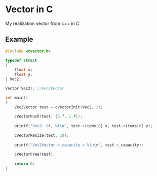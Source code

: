 # Vector in C
My realization vector from c++ in C

## Example
```c
#include <cvector.h>

typedef struct
{
    float x;
    float y;
} Vec2;

Vector(Vec2); //Vec2Vector

int main()
{
    Vec2Vector test = cVectorInit(Vec2, 2);	
	
    cVectorPush(test, {5.f, 1.f});
	
    printf("Vec2: %f, %f\n", test->items[0].x, test->items[0].y);
	
    cVectorResize(test, 10);
	
    printf("Vec2Vector->_capacity = %lu\n", test->_capacity);
	
    cVectorFree(test);
	
    return 0;
}
```

